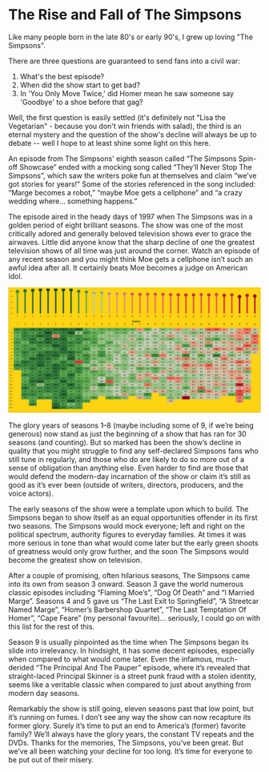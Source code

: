 # The Rise and Fall of The Simpsons

Like many people born in the late 80's or early 90's, I grew up loving "The Simpsons". 

There are three questions are guaranteed to send fans into a civil war:
1. What's the best episode?
2. When did the show start to get bad?
3. In 'You Only Move Twice,' did Homer mean he saw someone say 'Goodbye' to a shoe before that gag?

Well, the first question is easily settled (it's definitely not "Lisa the Vegetarian" - because you don't win friends with salad), the third is an eternal mystery and the question of the show's decline will always be up to debate -- well I hope to at least shine some light on this here.

An episode from The Simpsons' eighth season called “The Simpsons Spin-off Showcase” ended with a mocking song called “They’ll Never Stop The Simpsons”, which saw the writers poke fun at themselves and claim “we’ve got stories for years!” Some of the stories referenced in the song included: “Marge becomes a robot,” “maybe Moe gets a cellphone” and “a crazy wedding where… something happens.”

The episode aired in the heady days of 1997 when The Simpsons was in a golden period of eight brilliant seasons. The show was one of the most critically adored and generally beloved television shows ever to grace the airwaves. Little did anyone know that the sharp decline of one the greatest television shows of all time was just around the corner. Watch an episode of any recent season and you might think Moe gets a cellphone isn’t such an awful idea after all. It certainly beats Moe becomes a judge on American Idol.

![The average ratings for every season and episode of The Simpsons.](simpsons_decline.png)

The glory years of seasons 1–8 (maybe including some of 9, if we’re being generous) now stand as just the beginning of a show that has ran for 30 seasons (and counting). But so marked has been the show’s decline in quality that you might struggle to find any self-declared Simpsons fans who still tune in regularly, and those who do are likely to do so more out of a sense of obligation than anything else. Even harder to find are those that would defend the modern-day incarnation of the show or claim it’s still as good as it’s ever been (outside of writers, directors, producers, and the voice actors).

The early seasons of the show were a template upon which to build. The Simpsons began to show itself as an equal opportunities offender in its first two seasons. The Simpsons would mock everyone; left and right on the political spectrum, authority figures to everyday families. At times it was more serious in tone than what would come later but the early green shoots of greatness would only grow further, and the soon The Simpsons would become the greatest show on television.

After a couple of promising, often hilarious seasons, The Simpsons came into its own from season 3 onward. Season 3 gave the world numerous classic episodes including “Flaming Moe’s”, “Dog Of Death” and “I Married Marge”. Seasons 4 and 5 gave us “The Last Exit to Springfield”, “A Streetcar Named Marge”, “Homer’s Barbershop Quartet”, “The Last Temptation Of Homer”, “Cape Feare” (my personal favourite)… seriously, I could go on with this list for the rest of this.

Season 9 is usually pinpointed as the time when The Simpsons began its slide into irrelevancy. In hindsight, it has some decent episodes, especially when compared to what would come later. Even the infamous, much-derided “The Principal And The Pauper” episode, where it’s revealed that straight-laced Principal Skinner is a street punk fraud with a stolen identity, seems like a veritable classic when compared to just about anything from modern day seasons.

Remarkably the show is still going, eleven seasons past that low point, but it’s running on fumes. I don’t see any way the show can now recapture its former glory. Surely it’s time to put an end to America’s (former) favorite family? We’ll always have the glory years, the constant TV repeats and the DVDs.
Thanks for the memories, The Simpsons, you’ve been great. But we’ve all been watching your decline for too long. It’s time for everyone to be put out of their misery.
